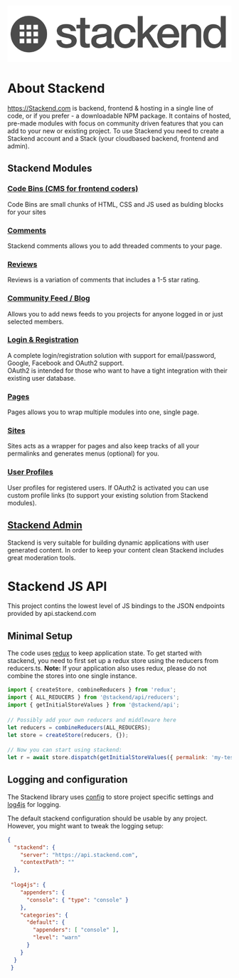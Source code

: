 <span style="display:block;text-align:center">
  <img src="https://github.com/josh-sthlm/stackend-js-api/blob/master/stackend_logo_dark.png">
</span>


# About Stackend
https://Stackend.com is backend, frontend & hosting in a single line of code, or if you prefer - a downloadable NPM package.
It contains of hosted, pre-made modules with focus on community driven features that you can add to your new or existing project.
To use Stackend you need to create a Stackend account and a Stack (your cloudbased backend, frontend and admin). 

## Stackend Modules

### [Code Bins (CMS for frontend coders)](https://stackend.com/product/codebin)
Code Bins are small chunks of HTML, CSS and JS used as bulding blocks for your sites<br>

### [Comments](https://stackend.com/product/comments)
Stackend comments allows you to add threaded comments to your page.<br>

### [Reviews](https://stackend.com/product/reviews)
Reviews is a variation of comments that includes a 1-5 star rating.<br>

### [Community Feed / Blog](https://stackend.com/product/feed)
Allows you to add news feeds to you projects for anyone logged in or just selected members.<br>

### [Login & Registration](https://stackend.com/product/login)
A complete login/registration solution with support for email/password, Google, Facebook and OAuth2 support.<br>
OAuth2 is intended for those who want to have a tight integration with their existing user database.

### [Pages](https://stackend.com/product/pages)
Pages allows you to wrap multiple modules into one, single page.<br>

### [Sites](https://stackend.com/product/sites)
Sites acts as a wrapper for pages and also keep tracks of all your permalinks and generates menus (optional) for you.<br>

### [User Profiles](https://stackend.com/product/login)
User profiles for registered users. If OAuth2 is activated you can use custom profile links (to support your existing solution from Stackend modules).<br>

## [Stackend Admin](https://stackend.com/product/admin)
Stackend is very suitable for building dynamic applications with user generated content. In order to keep your content clean Stackend includes great moderation tools.<br>


# Stackend JS API

This project contins the lowest level of JS bindings to the JSON endpoints provided by api.stackend.com

## Minimal Setup

The code uses [redux](https://www.npmjs.com/package/redux) to keep application state. To get started with stackend, you need to first set up a redux store using the reducers from reducers.ts. **Note:** If your application also uses redux, please do not combine the stores into one single instance.

```javascript
import { createStore, combineReducers } from 'redux';
import { ALL_REDUCERS } from '@stackend/api/reducers';
import { getInitialStoreValues } from '@stackend/api';
    
// Possibly add your own reducers and middleware here
let reducers = combineReducers(ALL_REDUCERS);    
let store = createStore(reducers, {});
    
// Now you can start using stackend:
let r = await store.dispatch(getInitialStoreValues({ permalink: 'my-test-community' }));              
```


## Logging and configuration


The Stackend library uses [config](https://www.npmjs.com/package/config) to store project specific settings 
and [log4js](https://www.npmjs.com/package/log4js) for logging.

The default stackend configuration should be usable by any project. However, you might want to tweak the logging setup:

```json
{
  "stackend": {
    "server": "https://api.stackend.com",
    "contextPath": ""
  },
  
 "log4js": {
    "appenders": {
      "console": { "type": "console" }
    },
    "categories": {
      "default": {
        "appenders": [ "console" ],
        "level": "warn"
      }
    }
  }
 } 
```



